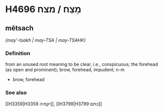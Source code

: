 # H4696 מֵצַח / מצח

## mêtsach

_(may'-tsakh | may-TSA | may-TSAHK)_

### Definition

from an unused root meaning to be clear, i.e., conspicuous; the forehead (as open and prominent); brow, forehead, impudent; n-m

- brow, forehead

### See also

[[H3359|H3359 יקמיה]], [[H3799|H3799 כתם]]
